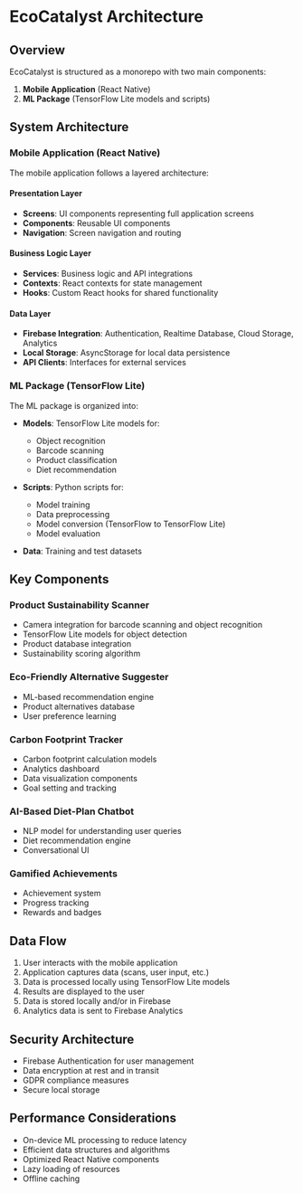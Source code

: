 # EcoCatalyst Architecture

## Overview
EcoCatalyst is structured as a monorepo with two main components:
1. **Mobile Application** (React Native)
2. **ML Package** (TensorFlow Lite models and scripts)

## System Architecture

### Mobile Application (React Native)
The mobile application follows a layered architecture:

#### Presentation Layer
- **Screens**: UI components representing full application screens
- **Components**: Reusable UI components
- **Navigation**: Screen navigation and routing

#### Business Logic Layer
- **Services**: Business logic and API integrations
- **Contexts**: React contexts for state management
- **Hooks**: Custom React hooks for shared functionality

#### Data Layer
- **Firebase Integration**: Authentication, Realtime Database, Cloud Storage, Analytics
- **Local Storage**: AsyncStorage for local data persistence
- **API Clients**: Interfaces for external services

### ML Package (TensorFlow Lite)
The ML package is organized into:

- **Models**: TensorFlow Lite models for:
  - Object recognition
  - Barcode scanning
  - Product classification
  - Diet recommendation

- **Scripts**: Python scripts for:
  - Model training
  - Data preprocessing
  - Model conversion (TensorFlow to TensorFlow Lite)
  - Model evaluation

- **Data**: Training and test datasets

## Key Components

### Product Sustainability Scanner
- Camera integration for barcode scanning and object recognition
- TensorFlow Lite models for object detection
- Product database integration
- Sustainability scoring algorithm

### Eco-Friendly Alternative Suggester
- ML-based recommendation engine
- Product alternatives database
- User preference learning

### Carbon Footprint Tracker
- Carbon footprint calculation models
- Analytics dashboard
- Data visualization components
- Goal setting and tracking

### AI-Based Diet-Plan Chatbot
- NLP model for understanding user queries
- Diet recommendation engine
- Conversational UI

### Gamified Achievements
- Achievement system
- Progress tracking
- Rewards and badges

## Data Flow
1. User interacts with the mobile application
2. Application captures data (scans, user input, etc.)
3. Data is processed locally using TensorFlow Lite models
4. Results are displayed to the user
5. Data is stored locally and/or in Firebase
6. Analytics data is sent to Firebase Analytics

## Security Architecture
- Firebase Authentication for user management
- Data encryption at rest and in transit
- GDPR compliance measures
- Secure local storage

## Performance Considerations
- On-device ML processing to reduce latency
- Efficient data structures and algorithms
- Optimized React Native components
- Lazy loading of resources
- Offline caching
